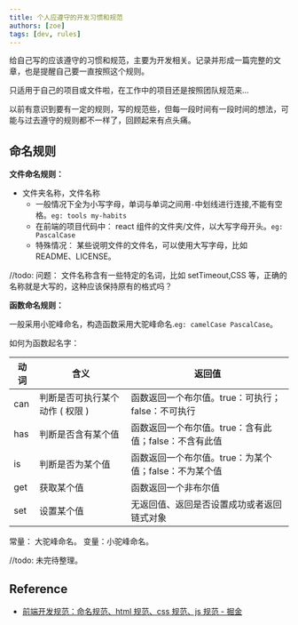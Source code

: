 ```yaml
---
title: 个人应遵守的开发习惯和规范
authors: [zoe]
tags: [dev, rules]
---
```


给自己写的应该遵守的习惯和规范，主要为开发相关。记录并形成一篇完整的文章，也是提醒自己要一直按照这个规则。

只适用于自己的项目或文件啦，在工作中的项目还是按照团队规范来...

以前有意识到要有一定的规则，写的规范些，但每一段时间有一段时间的想法，可能与过去遵守的规则都不一样了，回顾起来有点头痛。

## 命名规则

**文件命名规则：**

- 文件夹名称，文件名称
  - 一般情况下全为小写字母，单词与单词之间用`-`中划线进行连接,不能有空格。`eg: tools my-habits`
  - 在前端的项目代码中：
    react 组件的文件夹/文件，以大写字母开头。`eg: PascalCase`
  - 特殊情况：
    某些说明文件的文件名，可以使用大写字母，比如 README、LICENSE。

//todo: 问题： 文件名称含有一些特定的名词，比如 setTimeout,CSS 等，正确的名称就是大写的，这种应该保持原有的格式吗？

**函数命名规则：**

一般采用小驼峰命名，构造函数采用大驼峰命名.`eg: camelCase PascalCase`。

如何为函数起名字：

<table>
<thead>
<tr>
<th>动词</th>
<th>含义</th>
<th>返回值</th>
</tr>
</thead>
<tbody>
<tr>
<td>can</td>
<td>判断是否可执行某个动作 ( 权限 )</td>
<td>函数返回一个布尔值。true：可执行；false：不可执行</td>
</tr>
<tr>
<td>has</td>
<td>判断是否含有某个值</td>
<td>函数返回一个布尔值。true：含有此值；false：不含有此值</td>
</tr>
<tr>
<td>is</td>
<td>判断是否为某个值</td>
<td>函数返回一个布尔值。true：为某个值；false：不为某个值</td>
</tr>
<tr>
<td>get</td>
<td>获取某个值</td>
<td>函数返回一个非布尔值</td>
</tr>
<tr>
<td>set</td>
<td>设置某个值</td>
<td>无返回值、返回是否设置成功或者返回链式对象</td>
</tr>
</tbody>
</table>

常量： 大驼峰命名。
变量：小驼峰命名。

//todo: 未完待整理。

## Reference

- [前端开发规范：命名规范、html 规范、css 规范、js 规范 - 掘金](https://juejin.cn/post/6844903479698259975)
